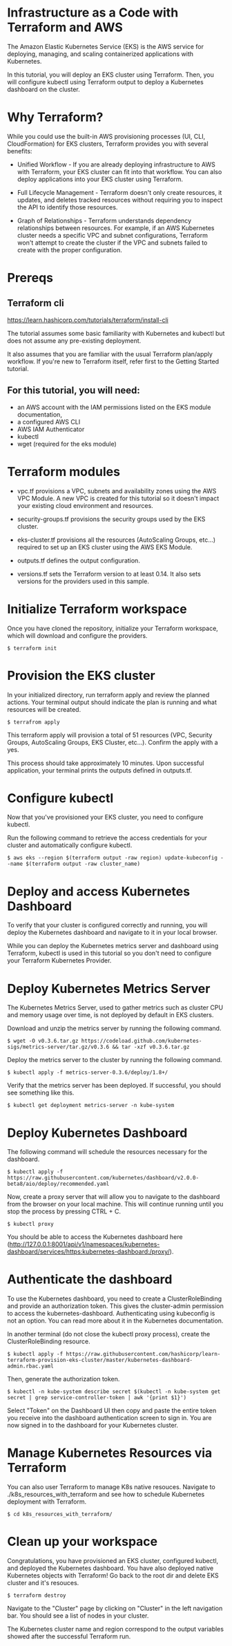 # Infrastructure as a Code with Terraform and AWS

The Amazon Elastic Kubernetes Service (EKS) is the AWS service for deploying, managing, and scaling containerized applications with Kubernetes.

In this tutorial, you will deploy an EKS cluster using Terraform. Then, you will configure kubectl using Terraform output to deploy a Kubernetes dashboard on the cluster.


# Why Terraform?

While you could use the built-in AWS provisioning processes (UI, CLI, CloudFormation) for EKS clusters, Terraform provides you with several benefits:

- Unified Workflow - If you are already deploying infrastructure to AWS with Terraform, your EKS cluster can fit into that workflow. You can also deploy applications into your EKS cluster using Terraform.

- Full Lifecycle Management - Terraform doesn't only create resources, it updates, and deletes tracked resources without requiring you to inspect the API to identify those resources.

- Graph of Relationships - Terraform understands dependency relationships between resources. For example, if an AWS Kubernetes cluster needs a specific VPC and subnet configurations, Terraform won't attempt to create the cluster if the VPC and subnets failed to create with the proper configuration.


# Prereqs

## Terraform cli
https://learn.hashicorp.com/tutorials/terraform/install-cli

The tutorial assumes some basic familiarity with Kubernetes and kubectl but does not assume any pre-existing deployment.

It also assumes that you are familiar with the usual Terraform plan/apply workflow. If you're new to Terraform itself, refer first to the Getting Started tutorial.

## For this tutorial, you will need:

- an AWS account with the IAM permissions listed on the EKS module documentation,
- a configured AWS CLI
- AWS IAM Authenticator
- kubectl
- wget (required for the eks module)

# Terraform modules
- vpc.tf provisions a VPC, subnets and availability zones using the AWS VPC Module. A new VPC is created for this tutorial so it doesn't impact your existing cloud environment and resources.

- security-groups.tf provisions the security groups used by the EKS cluster.

- eks-cluster.tf provisions all the resources (AutoScaling Groups, etc...) required to set up an EKS cluster using the AWS EKS Module.

- outputs.tf defines the output configuration.

- versions.tf sets the Terraform version to at least 0.14. It also sets versions for the providers used in this sample.


# Initialize Terraform workspace

Once you have cloned the repository, initialize your Terraform workspace, which will download and configure the providers.
```
$ terraform init
```

# Provision the EKS cluster

In your initialized directory, run terraform apply and review the planned actions. Your terminal output should indicate the plan is running and what resources will be created.
```
$ terrafrom apply
```
This terraform apply will provision a total of 51 resources (VPC, Security Groups, AutoScaling Groups, EKS Cluster, etc...). Confirm the apply with a yes.

This process should take approximately 10 minutes. Upon successful application, your terminal prints the outputs defined in outputs.tf.


# Configure kubectl
Now that you've provisioned your EKS cluster, you need to configure kubectl.

Run the following command to retrieve the access credentials for your cluster and automatically configure kubectl.
```
$ aws eks --region $(terraform output -raw region) update-kubeconfig --name $(terraform output -raw cluster_name)
```

# Deploy and access Kubernetes Dashboard
To verify that your cluster is configured correctly and running, you will deploy the Kubernetes dashboard and navigate to it in your local browser.

While you can deploy the Kubernetes metrics server and dashboard using Terraform, kubectl is used in this tutorial so you don't need to configure your Terraform Kubernetes Provider.


# Deploy Kubernetes Metrics Server
The Kubernetes Metrics Server, used to gather metrics such as cluster CPU and memory usage over time, is not deployed by default in EKS clusters.

Download and unzip the metrics server by running the following command.
```
$ wget -O v0.3.6.tar.gz https://codeload.github.com/kubernetes-sigs/metrics-server/tar.gz/v0.3.6 && tar -xzf v0.3.6.tar.gz
```
Deploy the metrics server to the cluster by running the following command.
```
$ kubectl apply -f metrics-server-0.3.6/deploy/1.8+/
```

Verify that the metrics server has been deployed. If successful, you should see something like this.
```
$ kubectl get deployment metrics-server -n kube-system
```

# Deploy Kubernetes Dashboard
The following command will schedule the resources necessary for the dashboard.
```
$ kubectl apply -f https://raw.githubusercontent.com/kubernetes/dashboard/v2.0.0-beta8/aio/deploy/recommended.yaml
```
Now, create a proxy server that will allow you to navigate to the dashboard from the browser on your local machine. This will continue running until you stop the process by pressing CTRL + C.
```
$ kubectl proxy
```
You should be able to access the Kubernetes dashboard here (http://127.0.0.1:8001/api/v1/namespaces/kubernetes-dashboard/services/https:kubernetes-dashboard:/proxy/).

# Authenticate the dashboard
To use the Kubernetes dashboard, you need to create a ClusterRoleBinding and provide an authorization token. This gives the cluster-admin permission to access the kubernetes-dashboard. Authenticating using kubeconfig is not an option. You can read more about it in the Kubernetes documentation.

In another terminal (do not close the kubectl proxy process), create the ClusterRoleBinding resource.
```
$ kubectl apply -f https://raw.githubusercontent.com/hashicorp/learn-terraform-provision-eks-cluster/master/kubernetes-dashboard-admin.rbac.yaml
```
Then, generate the authorization token.
```
$ kubectl -n kube-system describe secret $(kubectl -n kube-system get secret | grep service-controller-token | awk '{print $1}')
```
Select "Token" on the Dashboard UI then copy and paste the entire token you receive into the dashboard authentication screen to sign in. You are now signed in to the dashboard for your Kubernetes cluster.


# Manage Kubernetes Resources via Terraform
You can also user Terraform to manage K8s native resouces. Navigate to ./k8s_resources_with_terraform and see how to schedule Kubernetes deployment with Terraform.
```
$ cd k8s_resources_with_terraform/
```

# Clean up your workspace
Congratulations, you have provisioned an EKS cluster, configured kubectl, and deployed the Kubernetes dashboard.
You have also deployed native Kubernetes objects with Terraform! Go back to the root dir and delete EKS cluster and it's resouces.
```
$ terraform destroy
```
Navigate to the "Cluster" page by clicking on "Cluster" in the left navigation bar. You should see a list of nodes in your cluster.

The Kubernetes cluster name and region correspond to the output variables showed after the successful Terraform run.



